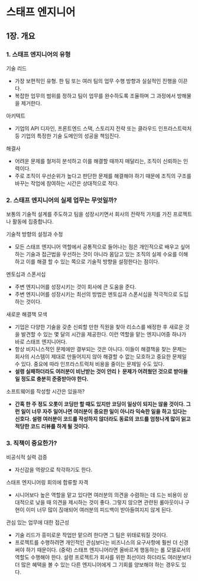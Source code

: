 # 스태프 엔지니어
## 1장. 개요
### 1. 스태프 엔지니어의 유형
기술 리드
- 가장 보편적인 유형. 한 팀 또는 여러 팀의 업무 수행 방향과 실실적인 진행을 이끈다. 
- 복잡한 업무의 범위를 정하고 팀이 업무를 완수하도록 조율하며 그 과정에서 방해물을 제거한다. 

아키텍트
- 기업의 API 디자인, 프론트엔드 스택, 스토리지 전략 또는 클라우드 인프라스트럭처 등 기업의 특정한 기술 도메인의 성공을 책임진다. 

해결사
- 어려운 문제를 철저히 분석하고 이를 해결할 때까지 매달리는, 조직이 신뢰하는 인력이다. 
- 주로 조직이 우선순위가 높다고 판단한 문제를 해결해야 하기 때문에 조직의 구조를 바꾸는 작업에 참여하는 시간은 상대적으로 적다. 

### 2. 스태프 엔지니어의 실제 업무는 무엇일까?
보통의 기술적 설계를 주도하고 팀을 성장시키면서 회사의 전략적 가치를 가진 프로젝트나 활동에 집중합니다. 

기술적 방향의 설정과 수정
- 모든 스태프 엔지니어 역할에서 공통적으로 들어나는 점은 개인적으로 배우고 싶어 하는 기술과 접근법을 우선하는 것이 아니라 몸담고 있는 조직의 실제 수요를 이해하고 이를 해결 할 수 있는 쪽으로 기술적 방향을 설정한다는 점이다. 

멘토십과 스폰서십
- 주변 엔지니어를 성장시키는 것이 회사에 큰 도움을 준다. 
- 주변 엔지니어를 성장시키는 최선의 방법은 멘토십과 스폰서십을 적극적으로 도입하는 것이다. 

새로운 해결책 모색
- 기업은 다양한 기술을 갖춘 신뢰할 만한 직원을 찾아 리소스를 배정한 후 새로운 것을 발견할 수 있는 몇 달의 시간을 제공한다. 이런 역할을 맡는 엔지니어중 하나가 바로 스태프 엔지니어다. 
- 항상 비지니스적인 문제에만 결부되는 것은 아니다. 이들이 해결책을 찾는 문제는 회사의 시스템이 제대로 만들어지지 않아 해결할 수 없는 모호하고 중요한 문제일 수 있다. 중요에 따라 인프라스트럭처 비용을 줄이는 문제일 수도 있다. 
- __설령 실패하더라도 여러분이 비난받는 것이 안리ㅏ 문제가 어려웠던 것으로 받아들일 정도로 충분히 준중받아야 한다.__

소프트웨어를 작성할 시간은 있을까?
- __간혹 한 주 정도 오롯이 코딩만 할 때도 있지만 코딩이 일상이 되지는 않을 것이다. 그런 일이 너무 자주 일어나면 여러분이 중요한 일이 아니라 익숙한 일을 하고 있다는 신호다. 설령 여러분이 코드를 작성하지 않더라도 동료의 코드를 엄청나게 많이 읽고 적당한 코드 리뷰를 하게 될 것이다.__

### 3. 직책이 중요한가?
비공식적 실력 검증
- 자신감을 역량으로 착각하기도 한다. 

스태프 엔지니어링 회의에 합류할 자격
- 시니어보다 높은 역할을 맡고 있다면 여러분의 의견을 수렴하는 데 드는 비용이 상대적으로 낮을 때 의견을 제시하는 것이 좋다. 그렇지 않으면 관련된 롤아웃이나 구현이 이미 너무 많이 짆애되어 여러분의 피드백이 받아들여지지 않게 된다. 

관심 있는 업무에 대한 접근성
- 기술 리드가 흥미로운 작업만 맡으려 한다면 그 팀은 위태로워질 것이다. 
- 프로젝트를 수행하려면 개인적인 관심보다는 비즈니스의 요구사항에 훨씬 더 신경써야 하기 때문이다. (중략) 스태프 엔지니어라면 올바르게 행동하는 롤 모델로서의 역할도 수행해야 한다. 설령 프로젝트가 회사를 위한 최선이라 하더라도 여러분보다 더 많은 혜택을 볼 수 있는 다른 엔지니어에게 그 기회를 양보해야 하는 경우도 있다. 

